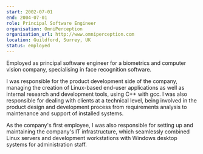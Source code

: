 ```yaml
---
start: 2002-07-01
end: 2004-07-01
role: Principal Software Engineer
organisation: OmniPerception
organisation_url: http://www.omniperception.com
location: Guildford, Surrey, UK
status: employed
---
```

Employed as principal software engineer for a biometrics and computer vision company, specialising in face recognition software. 

I was responsible for the product development side of the company, managing the creation of Linux-based end-user applications as well as internal research and development tools, using C++ with gcc. I was also responsible for dealing with clients at a technical level, being involved in the product design and development process from requirements analysis to maintenance and support of installed systems.

As the company's first employee, I was also responsible for setting up and maintaining the company's IT infrastructure, which seamlessly combined Linux servers and development workstations with Windows desktop systems for administration staff.